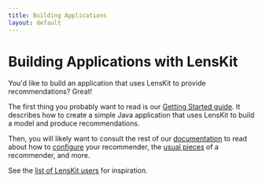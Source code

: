 ```yaml
---
title: Building Applications
layout: default
---
```


# Building Applications with LensKit

You'd like to build an application that uses LensKit to provide recommendations? Great!

The first thing you probably want to read is our [Getting Started
guide](/documentation/getting-started/).  It describes how to create a simple
Java application that uses LensKit to build a model and produce
recommendations.

Then, you will likely want to consult the rest of our
[documentation](/documentation/) to read about how to
[configure](/documentation/configure/) your recommender, the [usual
pieces](/documentation/structure/) of a recommender, and more.

See the [list of LensKit users](/users/) for inspiration.
